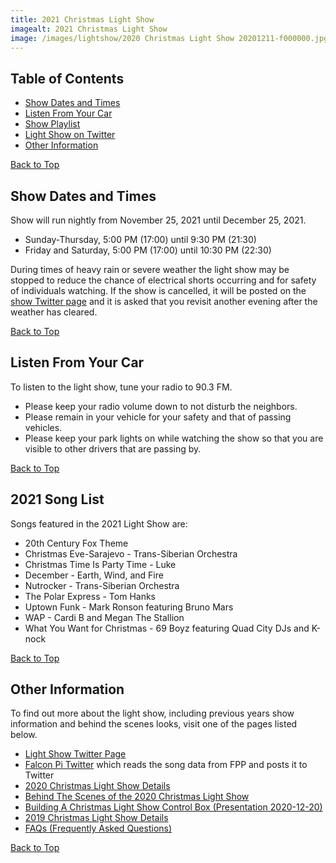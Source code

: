 ```yaml
---
title: 2021 Christmas Light Show
imagealt: 2021 Christmas Light Show
image: /images/lightshow/2020 Christmas Light Show 20201211-f000000.jpg
---
```


## Table of Contents

* [Show Dates and Times](#show-dates-and-times)
* [Listen From Your Car](#listen-from-your-car)
* [Show Playlist](#show-playlist)
* [Light Show on Twitter](#light-show-on-twitter)
* [Other Information](#other-information)

[Back to Top](#)

## Show Dates and Times

Show will run nightly from November 25, 2021 until December 25, 2021.

* Sunday-Thursday, 5:00 PM (17:00) until 9:30 PM (21:30)
* Friday and Saturday, 5:00 PM (17:00) until 10:30 PM (22:30)

During times of heavy rain or severe weather the light show may be stopped to reduce the
chance of electrical shorts occurring and for safety of individuals watching.
If the show is cancelled, it will be posted on the
<a href="https://twitter.com/hplightshow" target="_blank">show Twitter page</a> and
it is asked that you revisit another evening after the weather has cleared.

[Back to Top](#)

## Listen From Your Car

To listen to the light show, tune your radio to 90.3 FM.

* Please keep your radio volume down to not disturb the neighbors.
* Please remain in your vehicle for your safety and that of passing vehicles.
* Please keep your park lights on while watching the show so that you are visible to other
drivers that are passing by.

[Back to Top](#)

## 2021 Song List 

Songs featured in the 2021 Light Show are:

* 20th Century Fox Theme
* Christmas Eve-Sarajevo - Trans-Siberian Orchestra
* Christmas Time Is Party Time - Luke
* December - Earth, Wind, and Fire
* Nutrocker - Trans-Siberian Orchestra
* The Polar Express - Tom Hanks
* Uptown Funk - Mark Ronson featuring Bruno Mars
* WAP - Cardi B and Megan The Stallion
* What You Want for Christmas - 69 Boyz featuring Quad City DJs and K-nock

[Back to Top](#)

## Other Information

To find out more about the light show, including previous years show information and behind the
scenes looks, visit one of the pages listed below.

* <a href="https://twitter.com/hplightshow" target="_blank">Light Show Twitter Page</a>
* [Falcon Pi Twitter](/falconpitwitter) which reads the song data from FPP and posts it to Twitter
* [2020 Christmas Light Show Details](/lightshow/2020christmas)
* <a href="https://www.youtube.com/watch?v=5sm_wmnRPDs" target="_blank">Behind The Scenes of the 2020 Christmas Light Show</a>
* [Building A Christmas Light Show Control Box (Presentation 2020-12-20)](/lightshow/20201220presentation)
* [2019 Christmas Light Show Details](/lightshow/2019christmas)
* [FAQs (Frequently Asked Questions)](/lightshow/faq)

[Back to Top](#)

